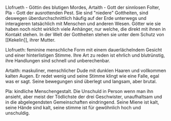 Llofrueth - Göttin des blutigen Mordes, Artaith - Gott der sinnlosen Folter, Pla - Gott der ausrottenden Pest.
Sie sind "niedere" Gottheiten, sind deswegen überdurchschnittlich häufig auf der Erde unterwegs und interagieren tatsächlich mit Menschen und anderen Wesen. Götter wie sie haben noch nicht wirklich viele Anhänger, nur welche, die direkt mit ihnen in Kontakt stehen.
In der Welt der Gottheiten stehen sie unter dem Schutz von [[Kekelin]], ihrer Mutter.

Llofrueth: feminine menschliche Form mit einem dauerlächelndem Gesicht und einer hinterlistigen Stimme. Ihre Art zu reden ist ehrlich und blutrünstig, ihre Handlungen sind schnell und unberechenbar.

Artaith: maskuliner, menschlicher Dude mit dunklen Haaren und vollkommen kalten Augen. Er redet wenig und seine Stimme klingt wie eine Falle, egal was er sagt. Seine bewegungen sind überlegt und langsam, aber brutal.

Pla: kindliche Menschengestalt. Die Unschuld in Person wenn man ihn ansieht, aber meist der Tödlichste der drei Geschwister, unaufhaltsam und in die abgelegendsten Gemeinschaften eindringend. Seine Miene ist kalt, seine Hände sind kalt, seine stimme ist für gewöhnlich hoch und unschuldig.